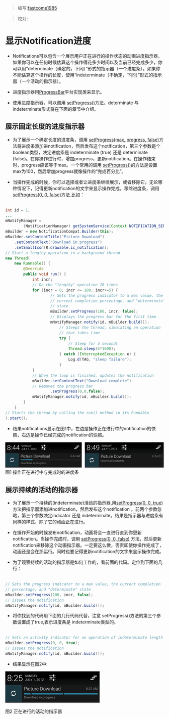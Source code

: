 > 编写:[fastcome1985](https://github.com/fastcome1985)

> 校对:

# 显示Notification进度

* Notifications可以包含一个展示用户正在进行的操作状态的动画进度指示器。如果你可以在任何时候估算这个操作得花多少时间以及当前已经完成多少，你可以用“determinate（确定的，下同）”形式的指示器（一个进度条）。如果你不能估算这个操作的长度，使用“indeterminate（不确定，下同）”形式的指示器（一个活动的指示器）。

* 进度指示器用[ProgressBar](developer.android.com/reference/android/widget/ProgressBar.html)平台实现类来显示。

* 使用进度指示器，可以调用 [setProgress()](http://developer.android.com/intl/zh-cn/reference/android/support/v4/app/NotificationCompat.Builder.html#setProgress%28int,%20int,%20boolean%29)方法。determinate 与 indeterminate形式将在下面的章节中介绍。

## 展示固定长度的进度指示器
* 为了展示一个确定长度的进度条，调用 [setProgress(max, progress, false)](developer.android.com/reference/android/support/v4/app/NotificationCompat.Builder.html#setProgress(int,%20int,%20boolean))方法将进度条添加进notification，然后发布这个notification，第三个参数是个boolean类型，决定进度条是 indeterminate (true) 还是 determinate (false)。在你操作进行时，增加progress，更新notification。在操作结束时，progress应该等于max。一个常用的调用 [setProgress()](developer.android.com/reference/android/support/v4/app/NotificationCompat.Builder.html#setProgress(int,%20int,%20boolean))的方法是设置max为100，然后增加progress就像操作的“完成百分比”。

* 当操作完成的时候，你可以选择或者让进度条继续展示，或者移除它。无论哪种情况下，记得更新notification的文字来显示操作完成。移除进度条，调用[setProgress(0, 0, false)](developer.android.com/reference/android/support/v4/app/NotificationCompat.Builder.html#setProgress(int,%20int,%20boolean))方法.比如：



```java

int id = 1;
...
mNotifyManager =
        (NotificationManager) getSystemService(Context.NOTIFICATION_SERVICE);
mBuilder = new NotificationCompat.Builder(this);
mBuilder.setContentTitle("Picture Download")
    .setContentText("Download in progress")
    .setSmallIcon(R.drawable.ic_notification);
// Start a lengthy operation in a background thread
new Thread(
    new Runnable() {
        @Override
        public void run() {
            int incr;
            // Do the "lengthy" operation 20 times
            for (incr = 0; incr <= 100; incr+=5) {
                    // Sets the progress indicator to a max value, the
                    // current completion percentage, and "determinate"
                    // state
                    mBuilder.setProgress(100, incr, false);
                    // Displays the progress bar for the first time.
                    mNotifyManager.notify(id, mBuilder.build());
                        // Sleeps the thread, simulating an operation
                        // that takes time
                        try {
                            // Sleep for 5 seconds
                            Thread.sleep(5*1000);
                        } catch (InterruptedException e) {
                            Log.d(TAG, "sleep failure");
                        }
            }
            // When the loop is finished, updates the notification
            mBuilder.setContentText("Download complete")
            // Removes the progress bar
                    .setProgress(0,0,false);
            mNotifyManager.notify(id, mBuilder.build());
        }
    }
// Starts the thread by calling the run() method in its Runnable
).start();

```

* 结果notifications显示在图1中，左边是操作正在进行中的notification的快照，右边是操作已经完成的notification的快照。

![fragments-screen-mock](progress_bar_summary.png)
图1 操作正在进行中与完成时的进度条


## 展示持续的活动的指示器

* 为了展示一个持续的(indeterminate)活动的指示器,用[setProgress(0, 0, true)](developer.android.com/reference/android/support/v4/app/NotificationCompat.Builder.html#setProgress(int,%20int,%20boolean))方法把指示器添加进notification，然后发布这个notification 。前两个参数忽略，第三个参数决定indicator 还是 indeterminate。结果是指示器与进度条有同样的样式，除了它的动画正在进行。


* 在操作开始的时候发布notification，动画将会一直进行直到你更新notification。当操作完成时，调用 [setProgress(0, 0, false)](developer.android.com/reference/android/support/v4/app/NotificationCompat.Builder.html#setProgress(int,%20int,%20boolean)) 方法，然后更新notification来移除这个动画指示器。一定要这么做，否责即使你操作完成了，动画还是会在那运行。同时也要记得更新notification的文字来显示操作完成。

* 为了观察持续的活动的指示器是如何工作的，看前面的代码。定位到下面的几行：


```java

// Sets the progress indicator to a max value, the current completion
// percentage, and "determinate" state
mBuilder.setProgress(100, incr, false);
// Issues the notification
mNotifyManager.notify(id, mBuilder.build());

```

* 将你找到的代码用下面的几行代码代替，注意 setProgress()方法的第三个参数设置成了true,表示进度条是 indeterminate类型的。

```java

// Sets an activity indicator for an operation of indeterminate length
mBuilder.setProgress(0, 0, true);
// Issues the notification
mNotifyManager.notify(id, mBuilder.build());

```

* 结果显示在图2中:

![fragments-screen-mock](activity_indicator.png)

图2 正在进行的活动的指示器
